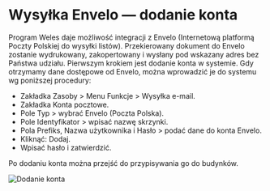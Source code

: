 # Wysyłka Envelo — dodanie konta

Program Weles daje możliwość integracji z Envelo (Internetową platformą Poczty Polskiej do wysyłki listów). Przekierowany dokument do Envelo zostanie wydrukowany, zakopertowany i wysłany pod wskazany adres bez Państwa udziału. Pierwszym krokiem jest dodanie konta w systemie. Gdy otrzymamy dane dostępowe od Envelo, można wprowadzić je do systemu wg poniższej procedury:

- Zakładka Zasoby > Menu Funkcje > Wysyłka e-mail.
- Zakładka Konta pocztowe.
- Pole Typ > wybrać Envelo (Poczta Polska).
- Pole Identyfikator > wpisać nazwę skrzynki.
- Pola Prefiks, Nazwa użytkownika i Hasło > podać dane do konta Envelo.
- Kliknąć: Dodaj.
- Wpisać hasło i zatwierdzić.

Po dodaniu konta można przejść do przypisywania go do budynków.

![Dodanie konta](envelododaniekonta.gif)